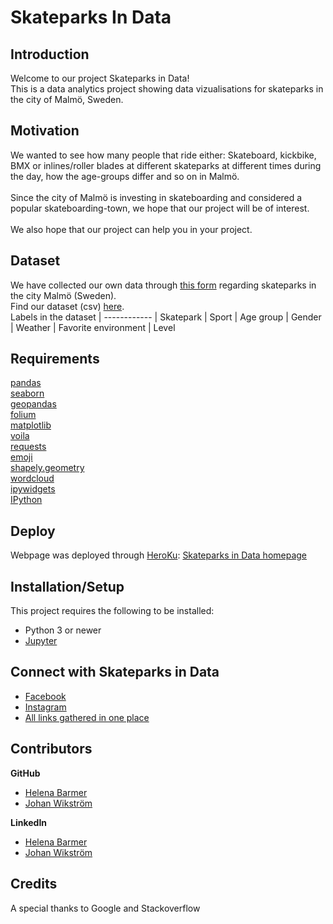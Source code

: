 # Skateparks In Data

## Introduction
Welcome to our project Skateparks in Data! <br>
This is a data analytics project showing data vizualisations for skateparks in the city of Malmö, Sweden.


## Motivation
We wanted to see how many people that ride either: Skateboard, kickbike, BMX or inlines/roller blades at different skateparks at different times during the day, how the age-groups differ and so on in Malmö. <br><br>
Since the city of Malmö is investing in skateboarding and considered a popular skateboarding-town, we hope that our project will be of interest.<br><br>
We also hope that our project can help you in your project.


## Dataset
We have collected our own data through [this form](https://forms.gle/bnrpm9Uh3p7dtmtU9) regarding skateparks in the city Malmö (Sweden).<br>
Find our dataset (csv) [here](https://github.com/johan-github/skateparksindata/blob/master/Data/skateparks.csv).
<br>
Labels in the dataset |
------------ |
Skatepark |
Sport |
Age group |
Gender |
Weather |
Favorite environment |
Level


## Requirements
[pandas](https://pandas.pydata.org/) <br>
[seaborn](https://seaborn.pydata.org/) <br>
[geopandas](https://geopandas.org/) <br>
[folium](https://python-visualization.github.io/folium/) <br>
[matplotlib](https://matplotlib.org/) <br>
[voila](https://github.com/voila-dashboards/voila) <br>
[requests](https://requests.readthedocs.io/en/master/) <br>
[emoji](https://pypi.org/project/emoji/) <br>
[shapely.geometry](https://shapely.readthedocs.io/en/latest/manual.html) <br>
[wordcloud](http://amueller.github.io/word_cloud/) <br>
[ipywidgets](https://ipywidgets.readthedocs.io/en/latest/) <br>
[IPython](https://ipython.org/)


## Deploy
Webpage was deployed through [HeroKu](https://heroku.com/):
[Skateparks in Data homepage](https://skateparksindata.herokuapp.com/)


## Installation/Setup
This project requires the following to be installed:
* Python 3 or newer
* [Jupyter](https://jupyter.org/)


## Connect with Skateparks in Data
* [Facebook](https://www.facebook.com/skateparksindata/)
* [Instagram](https://www.instagram.com/skateparksindata/)
* [All links gathered in one place](https://linktr.ee/skateparksindata)


## Contributors
**GitHub**
* [Helena Barmer](https://github.com/helenabarmer)
* [Johan Wikström](https://github.com/johan-github)<br>

**LinkedIn**
* [Helena Barmer](https://www.linkedin.com/in/helenabarmer/)
* [Johan Wikström](https://www.linkedin.com/in/johan-wikstr%C3%B6m-00455711a/)


## Credits
A special thanks to Google and Stackoverflow
